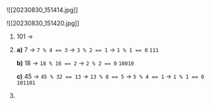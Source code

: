 
![[20230830_151414.jpg]]

![[20230830_151420.jpg]]

1. 
   101 -> 

2. 
   **a)**
   7 -> `7 % 4 == 3` -> `3 % 2 == 1` -> `1 % 1 == 0`
   `111`
   
   **b)**
   18 -> `18 % 16 == 2` -> `2 % 2 == 0`
   `10010`
   
   **c)**
   45 -> `45 % 32 == 13` -> `13 % 8 == 5` -> `5 % 4 == 1` -> `1 % 1 == 0`
   `101101`

3. 